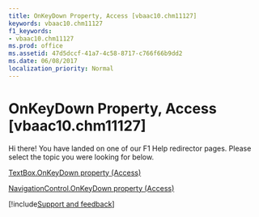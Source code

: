 ```yaml
---
title: OnKeyDown Property, Access [vbaac10.chm11127]
keywords: vbaac10.chm11127
f1_keywords:
- vbaac10.chm11127
ms.prod: office
ms.assetid: 47d5dccf-41a7-4c58-8717-c766f66b9dd2
ms.date: 06/08/2017
localization_priority: Normal
---
```



# OnKeyDown Property, Access [vbaac10.chm11127]

Hi there! You have landed on one of our F1 Help redirector pages. Please select the topic you were looking for below.

[TextBox.OnKeyDown property (Access)](https://msdn.microsoft.com/library/472e4b96-a6b1-6473-ed56-64af3522281f%28Office.15%29.aspx)

[NavigationControl.OnKeyDown property (Access)](https://msdn.microsoft.com/library/8de375d7-da00-318a-2a1a-7d2fb26bd11d%28Office.15%29.aspx)

[!include[Support and feedback](~/includes/feedback-boilerplate.md)]